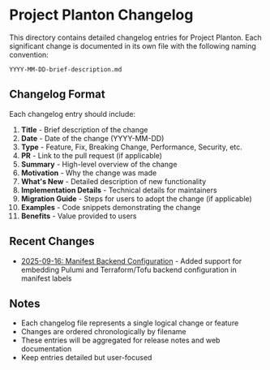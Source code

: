 # Project Planton Changelog

This directory contains detailed changelog entries for Project Planton. Each significant change is documented in its own file with the following naming convention:

```
YYYY-MM-DD-brief-description.md
```

## Changelog Format

Each changelog entry should include:

1. **Title** - Brief description of the change
2. **Date** - Date of the change (YYYY-MM-DD)
3. **Type** - Feature, Fix, Breaking Change, Performance, Security, etc.
4. **PR** - Link to the pull request (if applicable)
5. **Summary** - High-level overview of the change
6. **Motivation** - Why the change was made
7. **What's New** - Detailed description of new functionality
8. **Implementation Details** - Technical details for maintainers
9. **Migration Guide** - Steps for users to adopt the change (if applicable)
10. **Examples** - Code snippets demonstrating the change
11. **Benefits** - Value provided to users

## Recent Changes

- [2025-09-16: Manifest Backend Configuration](./2025-09-16-manifest-backend-configuration.md) - Added support for embedding Pulumi and Terraform/Tofu backend configuration in manifest labels

## Notes

- Each changelog file represents a single logical change or feature
- Changes are ordered chronologically by filename
- These entries will be aggregated for release notes and web documentation
- Keep entries detailed but user-focused
